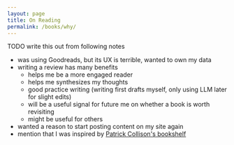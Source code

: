 ```yaml
---
layout: page
title: On Reading
permalink: /books/why/
---
```


TODO write this out from following notes

- was using Goodreads, but its UX is terrible, wanted to own my data
- writing a review has many benefits
  - helps me be a more engaged reader
  - helps me synthesizes my thoughts
  - good practice writing (writing first drafts myself, only using LLM later for slight edits)
  - will be a useful signal for future me on whether a book is worth revisiting
  - might be useful for others
- wanted a reason to start posting content on my site again
- mention that I was inspired by [Patrick Collison's bookshelf](https://patrickcollison.com/bookshelf)
